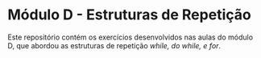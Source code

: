 # Módulo D - Estruturas de Repetição

Este repositório contém os exercícios desenvolvidos nas aulas do módulo D, que abordou as estruturas de repetição _while, do while, e for_.

